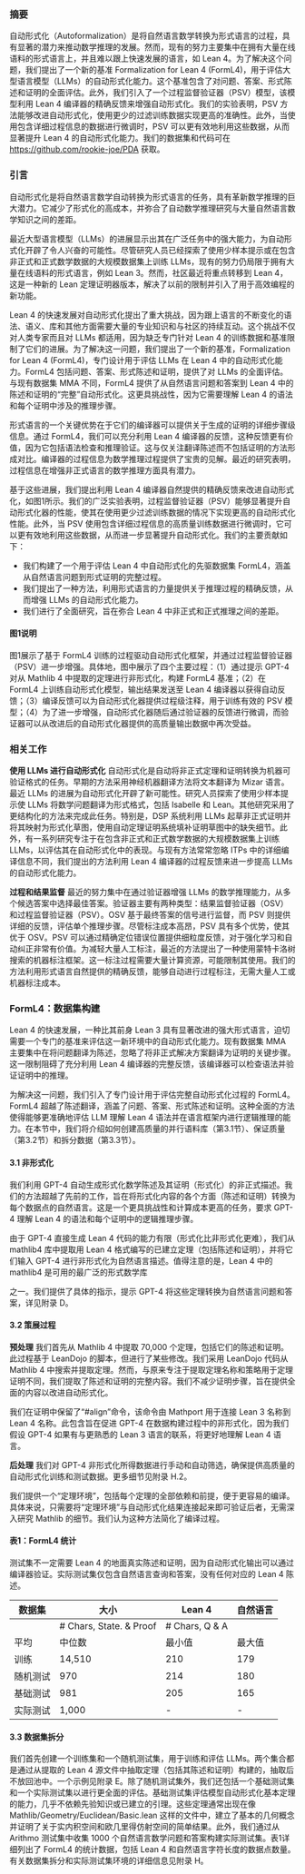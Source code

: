 ### 摘要
自动形式化（Autoformalization）是将自然语言数学转换为形式语言的过程，具有显著的潜力来推动数学推理的发展。然而，现有的努力主要集中在拥有大量在线语料的形式语言上，并且难以跟上快速发展的语言，如 Lean 4。为了解决这个问题，我们提出了一个新的基准 Formalization for Lean 4 (FormL4)，用于评估大型语言模型（LLMs）的自动形式化能力。这个基准包含了对问题、答案、形式陈述和证明的全面评估。此外，我们引入了一个过程监督验证器（PSV）模型，该模型利用 Lean 4 编译器的精确反馈来增强自动形式化。我们的实验表明，PSV 方法能够改进自动形式化，使用更少的过滤训练数据实现更高的准确性。此外，当使用包含详细过程信息的数据进行微调时，PSV 可以更有效地利用这些数据，从而显著提升 Lean 4 的自动形式化能力。我们的数据集和代码可在 https://github.com/rookie-joe/PDA 获取。

### 引言
自动形式化是将自然语言数学自动转换为形式语言的任务，具有革新数学推理的巨大潜力。它减少了形式化的高成本，并弥合了自动数学推理研究与大量自然语言数学知识之间的差距。

最近大型语言模型（LLMs）的进展显示出其在广泛任务中的强大能力，为自动形式化开辟了令人兴奋的可能性。尽管研究人员已经探索了使用少样本提示或在包含非正式和正式数学数据的大规模数据集上训练 LLMs，现有的努力仍局限于拥有大量在线语料的形式语言，例如 Lean 3。然而，社区最近将重点转移到 Lean 4，这是一种新的 Lean 定理证明器版本，解决了以前的限制并引入了用于高效编程的新功能。

Lean 4 的快速发展对自动形式化提出了重大挑战，因为跟上语言的不断变化的语法、语义、库和其他方面需要大量的专业知识和与社区的持续互动。这个挑战不仅对人类专家而且对 LLMs 都适用，因为缺乏专门针对 Lean 4 的训练数据和基准限制了它们的进展。为了解决这一问题，我们提出了一个新的基准，Formalization for Lean 4 (FormL4)，专门设计用于评估 LLMs 在 Lean 4 中的自动形式化能力。FormL4 包括问题、答案、形式陈述和证明，提供了对 LLMs 的全面评估。与现有数据集 MMA 不同，FormL4 提供了从自然语言问题和答案到 Lean 4 中的陈述和证明的“完整”自动形式化。这更具挑战性，因为它需要理解 Lean 4 的语法和每个证明中涉及的推理步骤。

形式语言的一个关键优势在于它们的编译器可以提供关于生成的证明的详细步骤级信息。通过 FormL4，我们可以充分利用 Lean 4 编译器的反馈，这种反馈更有价值，因为它包括语法检查和推理验证。这与仅关注翻译陈述而不包括证明的方法形成对比。编译器的过程信息为数学推理过程提供了宝贵的见解。最近的研究表明，过程信息在增强非正式语言的数学推理方面具有潜力。

基于这些进展，我们提出利用 Lean 4 编译器自然提供的精确反馈来改进自动形式化，如图1所示。我们的广泛实验表明，过程监督验证器（PSV）能够显著提升自动形式化器的性能，使其在使用更少过滤训练数据的情况下实现更高的自动形式化性能。此外，当 PSV 使用包含详细过程信息的高质量训练数据进行微调时，它可以更有效地利用这些数据，从而进一步显著提升自动形式化。我们的主要贡献如下：

- 我们构建了一个用于评估 Lean 4 中自动形式化的先驱数据集 FormL4，涵盖从自然语言问题到形式证明的完整过程。
- 我们提出了一种方法，利用形式语言的力量提供关于推理过程的精确反馈，从而增强 LLMs 的自动形式化能力。
- 我们进行了全面研究，旨在弥合 Lean 4 中非正式和正式推理之间的差距。

#### 图1说明
图1展示了基于 FormL4 训练的过程驱动自动形式化框架，并通过过程监督验证器（PSV）进一步增强。具体地，图中展示了四个主要过程：（1）通过提示 GPT-4 对从 Mathlib 4 中提取的定理进行非形式化，构建 FormL4 基准；（2）在 FormL4 上训练自动形式化模型，输出结果发送至 Lean 4 编译器以获得自动反馈；（3）编译反馈可以为自动形式化器提供过程级注释，用于训练有效的 PSV 模型；（4）为了进一步增强，自动形式化器随后通过验证器的反馈进行微调，而验证器可以从改进后的自动形式化器提供的高质量输出数据中再次受益。

### 相关工作
**使用 LLMs 进行自动形式化**
自动形式化是自动将非正式定理和证明转换为机器可验证格式的任务。早期的方法采用神经机器翻译方法将文本翻译为 Mizar 语言。最近 LLMs 的进展为自动形式化开辟了新可能性。研究人员探索了使用少样本提示使 LLMs 将数学问题翻译为形式格式，包括 Isabelle 和 Lean。其他研究采用了更结构化的方法来完成此任务。特别是，DSP 系统利用 LLMs 起草非正式证明并将其映射为形式化草图，使用自动定理证明系统填补证明草图中的缺失细节。此外，有一系列研究专注于在包含非正式和正式数学数据的大规模数据集上训练 LLMs，以评估其在自动形式化中的表现。与现有方法常常忽略 ITPs 中的详细编译信息不同，我们提出的方法利用 Lean 4 编译器的过程反馈来进一步提高 LLMs 的自动形式化能力。

**过程和结果监督**
最近的努力集中在通过验证器增强 LLMs 的数学推理能力，从多个候选答案中选择最佳答案。验证器主要有两种类型：结果监督验证器（OSV）和过程监督验证器（PSV）。OSV 基于最终答案的信号进行监督，而 PSV 则提供详细的反馈，评估单个推理步骤。尽管标注成本高昂，PSV 具有多个优势，使其优于 OSV。PSV 可以通过精确定位错误位置提供细粒度反馈，对于强化学习和自动纠正非常有价值。为减轻大量人工标注，最近的方法提出了一种使用蒙特卡洛树搜索的机器标注框架。这一标注过程需要大量计算资源，可能限制其使用。我们的方法利用形式语言自然提供的精确反馈，能够自动进行过程标注，无需大量人工或机器标注成本。

### FormL4：数据集构建
Lean 4 的快速发展，一种比其前身 Lean 3 具有显著改进的强大形式语言，迫切需要一个专门的基准来评估这一新环境中的自动形式化能力。现有数据集 MMA 主要集中在将问题翻译为陈述，忽略了将非正式解决方案翻译为证明的关键步骤。这一限制阻碍了充分利用 Lean 4 编译器的完整反馈，该编译器可以检查语法并验证证明中的推理。

为解决这一问题，我们引入了专门设计用于评估完整自动形式化过程的 FormL4。FormL4 超越了陈述翻译，涵盖了问题、答案、形式陈述和证明。这种全面的方法使得能够更准确地评估 LLM 理解 Lean 4 语法并在语言框架内进行逻辑推理的能力。在本节中，我们将介绍如何创建高质量的并行语料库（第3.1节）、保证质量（第3.2节）和拆分数据（第3.3节）。

#### 3.1 非形式化
我们利用 GPT-4 自动生成形式化数学陈述及其证明（形式化）的非正式描述。我们的方法超越了先前的工作，旨在将形式化内容的各个方面（陈述和证明）转换为每个数据点的自然语言。这是一个更具挑战性和计算成本更高的任务，要求 GPT-4 理解 Lean 4 的语法和每个证明中的逻辑推理步骤。

由于 GPT-4 直接生成 Lean 4 代码的能力有限（形式化比非形式化更难），我们从 mathlib4 库中提取用 Lean 4 格式编写的已建立定理（包括陈述和证明），并将它们输入 GPT-4 进行非形式化为自然语言描述。值得注意的是，Lean 4 中的 mathlib4 是可用的最广泛的形式数学库

之一。我们提供了具体的指示，提示 GPT-4 将这些定理转换为自然语言问题和答案，详见附录 D。

#### 3.2 策展过程
**预处理**
我们首先从 Mathlib 4 中提取 70,000 个定理，包括它们的陈述和证明。此过程基于 LeanDojo 的脚本，但进行了某些修改。我们采用 LeanDojo 代码从 Mathlib 4 中搜索并提取定理。然而，与原来专注于提取定理名称和策略用于定理证明不同，我们提取了陈述和证明的完整内容。我们不减少证明步骤，旨在提供全面的内容以改进自动形式化。

我们在证明中保留了“#align”命令，该命令由 Mathport 用于连接 Lean 3 名称到 Lean 4 名称。此包含旨在促进 GPT-4 在数据构建过程中的非形式化，因为我们假设 GPT-4 如果有与更熟悉的 Lean 3 语言的联系，将更好地理解 Lean 4 语言。

**后处理**
我们对 GPT-4 非形式化所得数据进行手动和自动筛选，确保提供高质量的自动形式化训练和测试数据。更多细节见附录 H.2。

我们提供一个“定理环境”，包括每个定理的全部依赖和前提，便于更容易的编译。具体来说，只需要将“定理环境”与自动形式化结果连接起来即可验证后者，无需深入研究 Mathlib 的细节。我们认为这种方法简化了编译过程。

#### 表1：FormL4 统计
测试集不一定需要 Lean 4 的地面真实陈述和证明，因为自动形式化输出可以通过编译器验证。实际测试集仅包含自然语言查询和答案，没有任何对应的 Lean 4 陈述。

| 数据集    | 大小   | Lean 4        | 自然语言          |
|-----------|--------|---------------|-------------------|
|           | # Chars, State. & Proof | # Chars, Q & A    |
| 平均      | 中位数 | 最小值        | 最大值            |
| 训练      | 14,510 | 210           | 179               | 101  | 5515  | 1900 | 1905 | 449  | 5706  |
| 随机测试  | 970    | 214           | 180               | 103  | 3242  | 1918 | 1921 | 677  | 4681  |
| 基础测试  | 981    | 205           | 165               | 111  | 2882  | 1781 | 1775 | 481  | 4856  |
| 实际测试  | 1,000  | -             | -                 | -    | -     | 893  | 763  | 401  | 3812  |

#### 3.3 数据集拆分
我们首先创建一个训练集和一个随机测试集，用于训练和评估 LLMs。两个集合都是通过从提取的 Lean 4 源文件中抽取定理（包括其陈述和证明）构建的，抽取后不放回池中。一个示例见附录 E。除了随机测试集外，我们还包括一个基础测试集和一个实际测试集以进行更全面的评估。基础测试集评估模型自动形式化基本定理的能力，几乎不依赖先验知识或已建立的引理。这些定理通常出现在像 Mathlib/Geometry/Euclidean/Basic.lean 这样的文件中，建立了基本的几何概念并证明了关于实内积空间和欧几里得仿射空间的简单结果。此外，我们通过从 Arithmo 测试集中收集 1000 个自然语言数学问题和答案构建实际测试集。表1详细列出了 FormL4 的统计数据，包括 Lean 4 和自然语言字符长度的数据点数量。有关数据集拆分和实际测试集环境的详细信息见附录 H。
